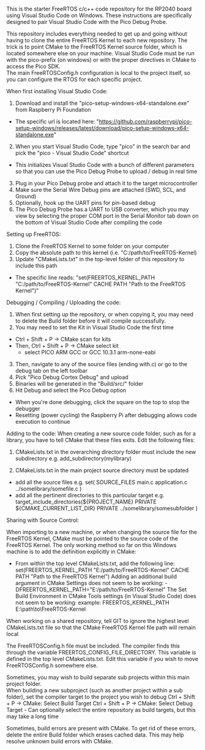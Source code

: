 This is the starter FreeRTOS c/c++ code repository for the RP2040 board using Visual Studio Code on Windows.
These instructions are specifically designed to pair Visual Studio Code with the Pico Debug Probe.

This repository includes everything needed to get up and going without having to clone the entire FreeRTOS Kernel to each new repository.
The trick is to point CMake to the FreeRTOS Kernel source folder, which is located somewhere else on your machine.
Visual Studio Code must be run with the pico-prefix (on windows) or with the proper directives in CMake to access the Pico SDK.  
The main FreeRTOSConfig.h configuration is local to the project itself, so you can configure the RTOS for each specific project.

When first installing Visual Studio Code:
1. Download and install the "pico-setup-windows-x64-standalone.exe" from Raspberry Pi Foundation
 - The specific url is located here: "https://github.com/raspberrypi/pico-setup-windows/releases/latest/download/pico-setup-windows-x64-standalone.exe"
2. When you start Visual Studio Code, type "pico" in the search bar and pick the "pico - Visual Studio Code" shortcut
 - This initializes Visual Studio Code with a bunch of different parameters so that you can use the Pico Debug Probe to upload / debug in real time
3. Plug in your Pico Debug probe and attach it to the target microcontroller
4. Make sure the Serial Wire Debug pins are attached (SWD, SCL, and Ground)
5. Optionally, hook up the UART pins for pin-based debug
6. The Pico Debug Probe has a UART to USB converter, which you may view by selecting the proper COM port in the Serial Monitor tab down on the bottom of Visual Studio Code after compiling the code

Setting up FreeRTOS:
1. Clone the FreeRTOS Kernel to some folder on your computer
2. Copy the absolute path to this kernel (i.e. "C:/path/to/FreeRTOS-Kernel)
3. Update "CMakeLists.txt" in the top-level folder of this repository to include this path
 - The specific line reads: "set(FREERTOS_KERNEL_PATH "C:/path/to/FreeRTOS-Kernel" CACHE PATH "Path to the FreeRTOS Kernel")"

Debugging / Compiling / Uploading the code:
1. When first setting up the repository, or when copying it, you may need to delete the Build folder before it will compile successfully.
2. You may need to set the Kit in Visual Studio Code the first time
 - Ctrl + Shift + P -> CMake scan for kits
 - Then, Ctrl + Shift + P -> CMake select kit
    * select PICO ARM GCC or GCC 10.3.1 arm-none-eabi
3. Then, navigate to any of the source files (ending with.c) or go to the debug tab on the left toolbar
4. Pick "Pico Debug Cortex Debug" and upload
5. Binaries will be generated in the "Build/src/" folder
6. Hit Debug and select the Pico Debug option
  - When you're done debugging, click the square on the top to stop the debugger
  - Resetting (power cycling) the Raspberry Pi after debugging allows code execution to continue

Adding to the code:
When creating a new source code folder, such as for a library, you have to tell CMake that these files exits.  Edit the following files:
1. CMakeLists.txt in the overarching directory folder must include the new subdirectory
  e.g. add_subdirectory(mylibrary)

2. CMakeLists.txt in the main project source directory must be updated 
  - add all the source files
    e.g. set(  SOURCE_FILES 
               main.c
               application.c
               ../somelibrary/somefile.c
               )
  - add all the pertinent directories to this particular target
  e.g. target_include_directories(${PROJECT_NAME}
                                  PRIVATE ${CMAKE_CURRENT_LIST_DIR}
                                  PRIVATE ../somelibrary/somesubfolder
                                  )




Sharing with Source Control:

When importing to a new machine, or when changing the source file for the FreeRTOS Kernel, CMake must be pointed to the source code of the FreeRTOS Kernel.
The only working method so far on this Windows machine is to add the definition explicitly in CMake:
 - From within the top level CMakeLists.txt, add the following line:
 set(FREERTOS_KERNEL_PATH "E:/path/to/FreeRTOS-Kernel" CACHE PATH "Path to the FreeRTOS Kernel")
Adding an additional build argument in CMake Settings does not seem to be working:
-DFREERTOS_KERNEL_PATH="E:/path/to/FreeRTOS-Kernel"
The Set Build Environment in CMake Tools settings (in Visual Studio Code) does not seem to be working:
  example: FREERTOS_KERNEL_PATH E:\path\to\FreeRTOS-Kernel

When working on a shared repository, tell GIT to ignore the highest level CMakeLists.txt file so that the CMake FreeRTOS Kernel file path will remain local

The FreeRTOSConfig.h file must be included.  The compiler finds this through the variable FREERTOS_CONFIG_FILE_DIRECTORY.
This variable is defined in the top level CMakeLists.txt.  Edit this variable if you wish to move FreeRTOSConfig.h somewhere else.

Sometimes, you may wish to build separate sub projects within this main project folder.  
When building a new subproject (such as another project within a sub folder), set the compiler target to the project you wish to debug
  Ctrl + Shift + P -> CMake: Select Build Target
  Ctrl + Shift + P -> CMake: Select Debug Target
    - Can optionally select the entire repository as build targets, but this may take a long time

Sometimes, build errors are present with CMake.  To get rid of these errors, delete the entire Build folder which erases cached data.  This may help resolve unknown build errors with CMake.  

